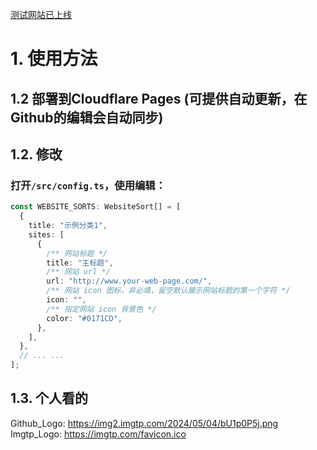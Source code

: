 [测试网站已上线](https://lsyyyy2-test.pages.dev/)


# 1. 使用方法

## 1.2 部署到Cloudflare Pages (可提供自动更新，在Github的编辑会自动同步)


## 1.2. 修改
### 打开`/src/config.ts`，使用编辑：

```ts
const WEBSITE_SORTS: WebsiteSort[] = [
  {
    title: "示例分类1",
    sites: [
      {
        /** 网站标题 */
        title: "主标题",
        /** 网站 url */
        url: "http://www.your-web-page.com/",
        /** 网站 icon 图标，非必填，留空默认展示网站标题的第一个字符 */
        icon: "",
        /** 指定网站 icon 背景色 */
        color: "#0171CD",
      },
    ],
  },
  // ... ...
];
```


## 1.3. 个人看的
Github_Logo: https://img2.imgtp.com/2024/05/04/bU1p0P5j.png
Imgtp_Logo: https://imgtp.com/favicon.ico
